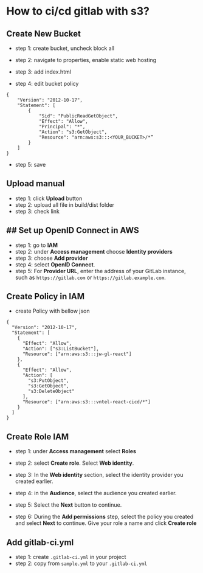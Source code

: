 # How to ci/cd gitlab with s3?

## Create New Bucket
  

+ step 1: create bucket, uncheck block all

+ step 2: navigate to properties, enable static web hosting

+ step 3: add index.html

+ step 4: edit bucket policy

```
{
	"Version": "2012-10-17",
	"Statement": [
		{
			"Sid": "PublicReadGetObject",
			"Effect": "Allow",
			"Principal": "*",
			"Action": "s3:GetObject",
			"Resource": "arn:aws:s3:::<YOUR_BUCKET>/*”
		}
	]
}
```
+ step 5: save
## Upload manual

+ step 1: click **Upload** button 
+ step 2: upload all file in build/dist folder 
+ step 3: check link

## ## Set up OpenID Connect in AWS
+ step 1: go to **IAM**
+ step 2: under **Access management** choose **Identity providers**  
+ step 3: choose **Add provider**
+ step 4: select **OpenID Connect**.
+ step 5: For **Provider URL**, enter the address of your GitLab instance, such as `https://gitlab.com` or `https://gitlab.example.com`.

## Create Policy in IAM
+ create Policy with bellow json
```
{
  "Version": "2012-10-17",
  "Statement": [
    {
      "Effect": "Allow",
      "Action": ["s3:ListBucket"],
      "Resource": ["arn:aws:s3:::jw-gl-react"]
    },
    {
      "Effect": "Allow",
      "Action": [
        "s3:PutObject",
        "s3:GetObject",
        "s3:DeleteObject"
      ],
      "Resource": ["arn:aws:s3:::vntel-react-cicd/*"]
    }
  ]
}
```

## Create Role IAM

+ step 1: under  **Access management**  select  **Roles**  
+ step 2: select  **Create role**. Select  **Web identity**.

+ step 3: In the  **Web identity**  section, select the identity provider you created earlier.
+ step 4: in the  **Audience**, select the audience you created earlier.
+ step 5: Select the  **Next**  button to continue.
+ step 6: During the  **Add permissions**  step, select the policy you created and select  **Next**  to continue. Give your role a name and click  **Create role**

## Add gitlab-ci.yml

+ step 1: create ```.gitlab-ci.yml``` in your project
+ step 2: copy from ```sample.yml``` to your ```.gitlab-ci.yml``` 
